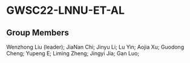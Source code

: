 #  GWSC22-LNNU-ET-AL
## Group Members

Wenzhong Liu (leader); JiaNan Chi; Jinyu Li; Lu Yin; Aojia Xu; Guodong Cheng; Yupeng E; Liming Zheng; Jingyi Jia; Gan Luo;


